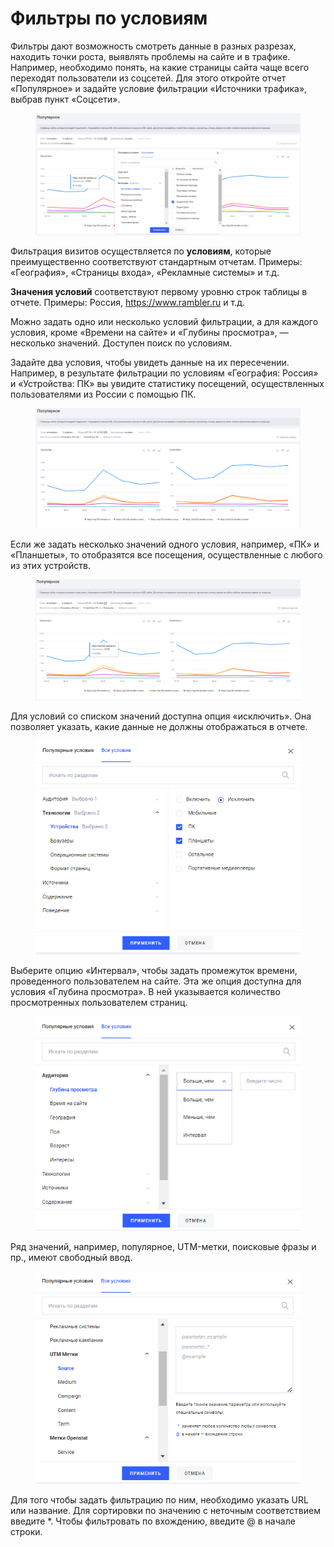 # Фильтры по условиям

Фильтры дают возможность смотреть данные в разных разрезах, находить точки роста, выявлять проблемы на сайте и в трафике. Например, необходимо понять, на какие страницы сайта чаще всего переходят пользователи из соцсетей. Для этого откройте отчет «Популярное» и задайте условие фильтрации «Источники трафика», выбрав пункт «Соцсети».

<figure><img src="../../.gitbook/assets/1 (1) (1).png" alt=""><figcaption></figcaption></figure>

Фильтрация визитов осуществляется по **условиям**, которые преимущественно соответствуют стандартным отчетам. Примеры: «География», «Страницы входа», «Рекламные системы» и т.д.

**Значения условий** соответствуют первому уровню строк таблицы в отчете. Примеры: Россия, https://www.rambler.ru и т.д.

Можно задать одно или несколько условий фильтрации, а для каждого условия, кроме «Времени на сайте» и «Глубины просмотра», — несколько значений. Доступен поиск по условиям.

Задайте два условия, чтобы увидеть данные на их пересечении. Например, в результате фильтрации по условиям «География: Россия» и «Устройства: ПК» вы увидите статистику посещений, осуществленных пользователями из России с помощью ПК.

<figure><img src="../../.gitbook/assets/2 (14).png" alt=""><figcaption></figcaption></figure>

Если же задать несколько значений одного условия, например, «ПК» и «Планшеты», то отобразятся все посещения, осуществленные с любого из этих устройств.

<figure><img src="../../.gitbook/assets/3 (13).png" alt=""><figcaption></figcaption></figure>

Для условий со списком значений доступна опция «исключить». Она позволяет указать, какие данные не должны отображаться в отчете.

<figure><img src="../../.gitbook/assets/4 (2).png" alt=""><figcaption></figcaption></figure>

Выберите опцию «Интервал», чтобы задать промежуток времени, проведенного пользователем на сайте. Эта же опция доступна для условия «Глубина просмотра». В ней указывается количество просмотренных пользователем страниц.

<figure><img src="../../.gitbook/assets/5 (11).png" alt=""><figcaption></figcaption></figure>

Ряд значений, например, популярное, UTM-метки, поисковые фразы и пр., имеют свободный ввод.

<figure><img src="../../.gitbook/assets/6 (4).png" alt=""><figcaption></figcaption></figure>

Для того чтобы задать фильтрацию по ним, необходимо указать URL или название. Для сортировки по значению с неточным соответствием введите \*. Чтобы фильтровать по вхождению, введите @ в начале строки.
